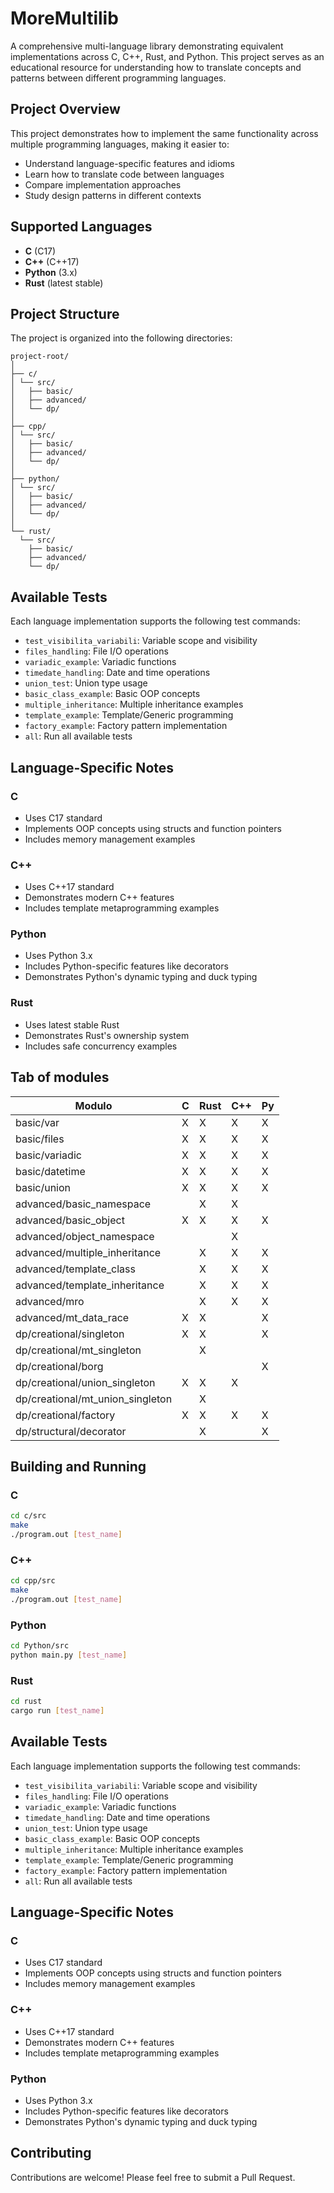 # MoreMultilib

A comprehensive multi-language library demonstrating equivalent implementations across C, C++, Rust, and Python. This project serves as an educational resource for understanding how to translate concepts and patterns between different programming languages.

## Project Overview

This project demonstrates how to implement the same functionality across multiple programming languages, making it easier to:
- Understand language-specific features and idioms
- Learn how to translate code between languages
- Compare implementation approaches
- Study design patterns in different contexts

## Supported Languages

- **C** (C17)
- **C++** (C++17)
- **Python** (3.x)
- **Rust** (latest stable)

## Project Structure

The project is organized into the following directories:

```
project-root/
│
├── c/
│ └── src/
│   ├── basic/
│   ├── advanced/
│   └── dp/
│
├── cpp/
│ └── src/
│   ├── basic/
│   ├── advanced/
│   └── dp/
│
├── python/
│ └── src/
│   ├── basic/
│   ├── advanced/
│   └── dp/
│
└── rust/
  └── src/
    ├── basic/
    ├── advanced/
    └── dp/

```


## Available Tests

Each language implementation supports the following test commands:
- `test_visibilita_variabili`: Variable scope and visibility
- `files_handling`: File I/O operations
- `variadic_example`: Variadic functions
- `timedate_handling`: Date and time operations
- `union_test`: Union type usage
- `basic_class_example`: Basic OOP concepts
- `multiple_inheritance`: Multiple inheritance examples
- `template_example`: Template/Generic programming
- `factory_example`: Factory pattern implementation
- `all`: Run all available tests

## Language-Specific Notes

### C
- Uses C17 standard
- Implements OOP concepts using structs and function pointers
- Includes memory management examples

### C++
- Uses C++17 standard
- Demonstrates modern C++ features
- Includes template metaprogramming examples

### Python
- Uses Python 3.x
- Includes Python-specific features like decorators
- Demonstrates Python's dynamic typing and duck typing

### Rust
- Uses latest stable Rust
- Demonstrates Rust's ownership system
- Includes safe concurrency examples



## Tab of modules

| Modulo | C   | Rust | C++ | Py  |
| --- | --- | --- | --- | --- |
| basic/var | X   | X   | X   | X   |
| basic/files | X   | X   | X   | X   |
| basic/variadic | X   | X   | X   | X   |
| basic/datetime | X   | X   | X   | X   |
| basic/union | X   | X   | X   | X   |
| advanced/basic_namespace |     | X   | X   |     |
| advanced/basic_object | X   | X   | X   | X   |
| advanced/object_namespace |     |     | X   |     |
| advanced/multiple_inheritance |     | X   | X   |  X   |
| advanced/template_class |     | X   | X   | X   |
| advanced/template_inheritance |     | X   | X   | X   |
| advanced/mro |     | X   | X   | X   |
| advanced/mt_data_race | X   | X   |     | X   |
| dp/creational/singleton | X   | X   |     | X   |
| dp/creational/mt_singleton |     | X   |     |     |
| dp/creational/borg |     |     |     | X   |
| dp/creational/union_singleton | X   | X   | X   |     |
| dp/creational/mt_union_singleton |     | X   |     |     |
| dp/creational/factory | X   | X   | X   | X   |
| dp/structural/decorator |     | X   |     | X   |

## Building and Running

### C
```bash
cd c/src
make
./program.out [test_name]
```

### C++
```bash
cd cpp/src
make
./program.out [test_name]
```

### Python
```bash
cd Python/src
python main.py [test_name]
```

### Rust
```bash
cd rust
cargo run [test_name]
```

## Available Tests

Each language implementation supports the following test commands:
- `test_visibilita_variabili`: Variable scope and visibility
- `files_handling`: File I/O operations
- `variadic_example`: Variadic functions
- `timedate_handling`: Date and time operations
- `union_test`: Union type usage
- `basic_class_example`: Basic OOP concepts
- `multiple_inheritance`: Multiple inheritance examples
- `template_example`: Template/Generic programming
- `factory_example`: Factory pattern implementation
- `all`: Run all available tests

## Language-Specific Notes

### C
- Uses C17 standard
- Implements OOP concepts using structs and function pointers
- Includes memory management examples

### C++
- Uses C++17 standard
- Demonstrates modern C++ features
- Includes template metaprogramming examples

### Python
- Uses Python 3.x
- Includes Python-specific features like decorators
- Demonstrates Python's dynamic typing and duck typing



## Contributing

Contributions are welcome! Please feel free to submit a Pull Request.
